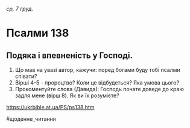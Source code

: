 
_ср, 7 груд._

# Псалми 138

## Подяка і впевненість у Господі.
1. Що мав на увазі автор, кажучи: поред богами буду тобі псалми співати?
2. Вірші 4-5 - пророцтво? Коли це відбудеться? Яка умова цього?
3. Прокоментуйте слова (Давида): Господь почате доведе до краю задля мене (вірш 8). Як ви їх розумієте?

https://ukrbible.at.ua/PS/ps138.htm

#щоденне_читання
